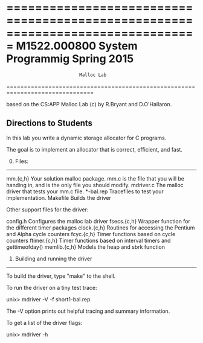 ===============================================================================
M1522.000800 System Programmig                                      Spring 2015
===============================================================================
                               Malloc Lab
===============================================================================

based on the CS:APP Malloc Lab (c) by R.Bryant and D.O'Hallaron.


Directions to Students
----------------------

In this lab you write a dynamic storage allocator for C programs.

The goal is to implement an allocator that is correct, efficient, and fast.


0. Files:
---------

mm.{c,h}          Your solution malloc package. mm.c is the file that you
                  will be handing in, and is the only file you should modify.
mdriver.c         The malloc driver that tests your mm.c file.
*-bal.rep         Tracefiles to test your implementation.
Makefile          Builds the driver

Other support files for the driver:

config.h          Configures the malloc lab driver
fsecs.{c,h}       Wrapper function for the different timer packages
clock.{c,h}       Routines for accessing the Pentium and Alpha cycle counters
fcyc.{c,h}        Timer functions based on cycle counters
ftimer.{c,h}      Timer functions based on interval timers and gettimeofday()
memlib.{c,h}      Models the heap and sbrk function


1. Building and running the driver
----------------------------------

To build the driver, type "make" to the shell.

To run the driver on a tiny test trace:

  unix> mdriver -V -f short1-bal.rep

The -V option prints out helpful tracing and summary information.

To get a list of the driver flags:

  unix> mdriver -h
